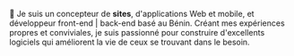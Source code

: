 👋 Je suis un concepteur de **sites**, d'applications Web et mobile, et développeur front-end | back-end basé au Bénin. Créant mes expériences propres et conviviales, je suis passionné pour construire d'excellents logiciels qui améliorent la vie de ceux se trouvant dans le besoin.

<!---
Leblanc95/Leblanc95 is a ✨ special ✨ repository because its `README.md` (this file) appears on your GitHub profile.
You can click the Preview link to take a look at your changes.
--->
